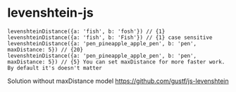 # levenshtein-js

```
levenshteinDistance({a: 'fish', b: 'fosh'}) // {1}
levenshteinDistance({a: 'fish', b: 'Fish'}) // {1} case sensitive
levenshteinDistance({a: 'pen_pineapple_apple_pen', b: 'pen', maxDistance: 5}) // {20} 
levenshteinDistance({a: 'pen_pineapple_apple_pen', b: 'pen', maxDistance: 5}) // {5} You can set maxDistance for more faster work. By default it's doesn't matter
```

Solution without maxDistance model https://github.com/gustf/js-levenshtein
